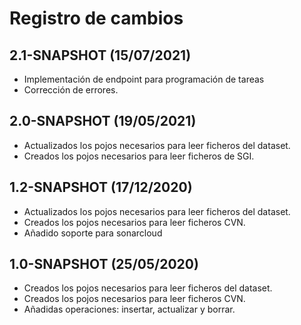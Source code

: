 # Registro de cambios

## 2.1-SNAPSHOT (15/07/2021)

- Implementación de endpoint para programación de tareas
- Corrección de errores.

## 2.0-SNAPSHOT (19/05/2021)

- Actualizados los pojos necesarios para leer ficheros del dataset.
- Creados los pojos necesarios para leer ficheros de SGI.



## 1.2-SNAPSHOT (17/12/2020)

- Actualizados los pojos necesarios para leer ficheros del dataset.
- Creados los pojos necesarios para leer ficheros CVN.
- Añadido soporte para sonarcloud



## 1.0-SNAPSHOT (25/05/2020)

- Creados los pojos necesarios para leer ficheros del dataset.
- Creados los pojos necesarios para leer ficheros CVN.
- Añadidas operaciones: insertar, actualizar y borrar.



